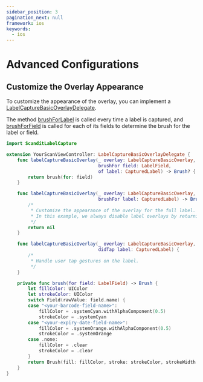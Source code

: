 ```yaml
---
sidebar_position: 3
pagination_next: null
framework: ios
keywords:
  - ios
---
```


# Advanced Configurations


## Customize the Overlay Appearance

To customize the appearance of the overlay, you can implement a [LabelCaptureBasicOverlayDelegate](https://docs.scandit.com/data-capture-sdk/ios/label-capture/api/ui/label-capture-basic-overlay-listener.html#label-capture-basic-overlay-delegate).

The method [brushForLabel](https://docs.scandit.com/data-capture-sdk/ios/label-capture/api/ui/label-capture-basic-overlay-listener.html#method-scandit.datacapture.label.ui.ILabelCaptureBasicOverlayListener.BrushForLabel) is called every time a label is captured, and [brushForField](https://docs.scandit.com/data-capture-sdk/ios/label-capture/api/ui/label-capture-basic-overlay-listener.html#method-scandit.datacapture.label.ui.ILabelCaptureBasicOverlayListener.BrushForField) is called for each of its fields to determine the brush for the label or field.

```swift
import ScanditLabelCapture

extension YourScanViewController: LabelCaptureBasicOverlayDelegate {
    func labelCaptureBasicOverlay(_ overlay: LabelCaptureBasicOverlay,
                                  brushFor field: LabelField,
                                  of label: CapturedLabel) -> Brush? {
        return brush(for: field)
    }

    func labelCaptureBasicOverlay(_ overlay: LabelCaptureBasicOverlay,
                                  brushFor label: CapturedLabel) -> Brush? {
        /*
         * Customize the appearance of the overlay for the full label.
         * In this example, we always disable label overlays by returning nil.
         */
        return nil
    }

    func labelCaptureBasicOverlay(_ overlay: LabelCaptureBasicOverlay,
                                  didTap label: CapturedLabel) {
        /*
         * Handle user tap gestures on the label.
         */
    }

    private func brush(for field: LabelField) -> Brush {
        let fillColor: UIColor
        let strokeColor: UIColor
        switch Field(rawValue: field.name) {
        case "<your-barcode-field-name>":
            fillColor = .systemCyan.withAlphaComponent(0.5)
            strokeColor = .systemCyan
        case "<your-expiry-date-field-name>":
            fillColor = .systemOrange.withAlphaComponent(0.5)
            strokeColor = .systemOrange
        case .none:
            fillColor = .clear
            strokeColor = .clear
        }
        return Brush(fill: fillColor, stroke: strokeColor, strokeWidth: 1)
    }
}
```
